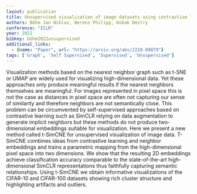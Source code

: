 ```yaml
---
layout: publication
title: Unsupervised visualization of image datasets using contrastive learning
authors: Böhm Jan Niklas, Berens Philipp, Kobak Dmitry
conference: "ICLR"
year: 2022
bibkey: böhm2022unsupervised
additional_links:
  - {name: "Paper", url: "https://arxiv.org/abs/2210.09879"}
tags: ['Graph', 'Self Supervised', 'Supervised', 'Unsupervised']
---
```

Visualization methods based on the nearest neighbor graph such as t-SNE or UMAP are widely used for visualizing high-dimensional data. Yet these approaches only produce meaningful results if the nearest neighbors themselves are meaningful. For images represented in pixel space this is not the case as distances in pixel space are often not capturing our sense of similarity and therefore neighbors are not semantically close. This problem can be circumvented by self-supervised approaches based on contrastive learning such as SimCLR relying on data augmentation to generate implicit neighbors but these methods do not produce two-dimensional embeddings suitable for visualization. Here we present a new method called t-SimCNE for unsupervised visualization of image data. T-SimCNE combines ideas from contrastive learning and neighbor embeddings and trains a parametric mapping from the high-dimensional pixel space into two dimensions. We show that the resulting 2D embeddings achieve classification accuracy comparable to the state-of-the-art high-dimensional SimCLR representations thus faithfully capturing semantic relationships. Using t-SimCNE we obtain informative visualizations of the CIFAR-10 and CIFAR-100 datasets showing rich cluster structure and highlighting artifacts and outliers.
